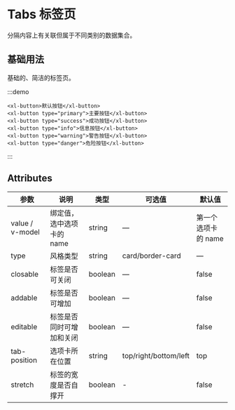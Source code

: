# Tabs 标签页

分隔内容上有关联但属于不同类别的数据集合。

## 基础用法

基础的、简洁的标签页。

:::demo

```vue
<xl-button>默认按钮</xl-button>
<xl-button type="primary">主要按钮</xl-button>
<xl-button type="success">成功按钮</xl-button>
<xl-button type="info">信息按钮</xl-button>
<xl-button type="warning">警告按钮</xl-button>
<xl-button type="danger">危险按钮</xl-button>
```

:::

## Attributes

| 参数            | 说明                      | 类型    | 可选值                | 默认值              |
| --------------- | ------------------------- | ------- | --------------------- | ------------------- |
| value / v-model | 绑定值，选中选项卡的 name | string  | —                     | 第一个选项卡的 name |
| type            | 风格类型                  | string  | card/border-card      | —                   |
| closable        | 标签是否可关闭            | boolean | —                     | false               |
| addable         | 标签是否可增加            | boolean | —                     | false               |
| editable        | 标签是否同时可增加和关闭  | boolean | —                     | false               |
| tab-position    | 选项卡所在位置            | string  | top/right/bottom/left | top                 |
| stretch         | 标签的宽度是否自撑开      | boolean | -                     | false               |

